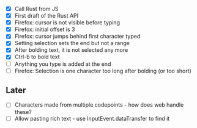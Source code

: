- [x] Call Rust from JS
- [x] First draft of the Rust API
- [x] Firefox: cursor is not visible before typing
- [x] Firefox: initial offset is 3
- [x] Firefox: cursor jumps behind first character typed
- [x] Setting selection sets the end but not a range
- [x] After bolding text, it is not selected any more
- [x] Ctrl-b to bold text
- [ ] Anything you type is added at the end
- [ ] Firefox: Selection is one character too long after bolding (or too short)

## Later

- [ ] Characters made from multiple codepoints - how does web handle these?
- [ ] Allow pasting rich text - use InputEvent.dataTransfer to find it
